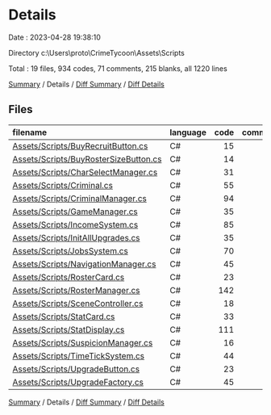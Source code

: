 # Details

Date : 2023-04-28 19:38:10

Directory c:\\Users\\proto\\CrimeTycoon\\Assets\\Scripts

Total : 19 files,  934 codes, 71 comments, 215 blanks, all 1220 lines

[Summary](results.md) / Details / [Diff Summary](diff.md) / [Diff Details](diff-details.md)

## Files
| filename | language | code | comment | blank | total |
| :--- | :--- | ---: | ---: | ---: | ---: |
| [Assets/Scripts/BuyRecruitButton.cs](/Assets/Scripts/BuyRecruitButton.cs) | C# | 15 | 0 | 4 | 19 |
| [Assets/Scripts/BuyRosterSizeButton.cs](/Assets/Scripts/BuyRosterSizeButton.cs) | C# | 14 | 0 | 3 | 17 |
| [Assets/Scripts/CharSelectManager.cs](/Assets/Scripts/CharSelectManager.cs) | C# | 31 | 0 | 7 | 38 |
| [Assets/Scripts/Criminal.cs](/Assets/Scripts/Criminal.cs) | C# | 55 | 5 | 15 | 75 |
| [Assets/Scripts/CriminalManager.cs](/Assets/Scripts/CriminalManager.cs) | C# | 94 | 7 | 21 | 122 |
| [Assets/Scripts/GameManager.cs](/Assets/Scripts/GameManager.cs) | C# | 35 | 6 | 13 | 54 |
| [Assets/Scripts/IncomeSystem.cs](/Assets/Scripts/IncomeSystem.cs) | C# | 85 | 7 | 19 | 111 |
| [Assets/Scripts/InitAllUpgrades.cs](/Assets/Scripts/InitAllUpgrades.cs) | C# | 35 | 0 | 9 | 44 |
| [Assets/Scripts/JobsSystem.cs](/Assets/Scripts/JobsSystem.cs) | C# | 70 | 1 | 13 | 84 |
| [Assets/Scripts/NavigationManager.cs](/Assets/Scripts/NavigationManager.cs) | C# | 45 | 1 | 8 | 54 |
| [Assets/Scripts/RosterCard.cs](/Assets/Scripts/RosterCard.cs) | C# | 23 | 0 | 6 | 29 |
| [Assets/Scripts/RosterManager.cs](/Assets/Scripts/RosterManager.cs) | C# | 142 | 26 | 33 | 201 |
| [Assets/Scripts/SceneController.cs](/Assets/Scripts/SceneController.cs) | C# | 18 | 0 | 5 | 23 |
| [Assets/Scripts/StatCard.cs](/Assets/Scripts/StatCard.cs) | C# | 33 | 3 | 11 | 47 |
| [Assets/Scripts/StatDisplay.cs](/Assets/Scripts/StatDisplay.cs) | C# | 111 | 7 | 17 | 135 |
| [Assets/Scripts/SuspicionManager.cs](/Assets/Scripts/SuspicionManager.cs) | C# | 16 | 3 | 6 | 25 |
| [Assets/Scripts/TimeTickSystem.cs](/Assets/Scripts/TimeTickSystem.cs) | C# | 44 | 3 | 10 | 57 |
| [Assets/Scripts/UpgradeButton.cs](/Assets/Scripts/UpgradeButton.cs) | C# | 23 | 2 | 6 | 31 |
| [Assets/Scripts/UpgradeFactory.cs](/Assets/Scripts/UpgradeFactory.cs) | C# | 45 | 0 | 9 | 54 |

[Summary](results.md) / Details / [Diff Summary](diff.md) / [Diff Details](diff-details.md)
